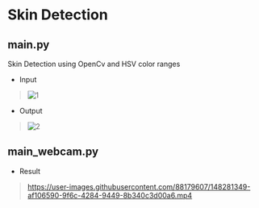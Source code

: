 # Skin Detection
## main.py
Skin Detection using OpenCv and HSV color ranges
- Input
>![1](https://user-images.githubusercontent.com/88179607/148280861-4292055a-367a-431b-932c-a5ee6e1df542.png)
- Output
>![2](https://user-images.githubusercontent.com/88179607/148280903-dff8fc2d-405c-48d2-babd-935430bc0294.png)
## main_webcam.py
- Result
> https://user-images.githubusercontent.com/88179607/148281349-af106590-9f6c-4284-9449-8b340c3d00a6.mp4
